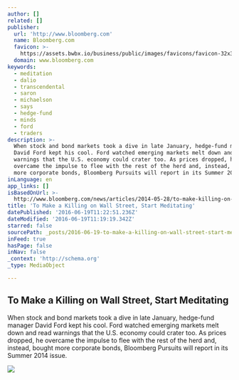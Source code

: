 ```yaml
---
author: []
related: []
publisher:
  url: 'http://www.bloomberg.com'
  name: Bloomberg.com
  favicon: >-
    https://assets.bwbx.io/business/public/images/favicons/favicon-32x32-d2b81a9373.png
  domain: www.bloomberg.com
keywords:
  - meditation
  - dalio
  - transcendental
  - saron
  - michaelson
  - says
  - hedge-fund
  - minds
  - ford
  - traders
description: >-
  When stock and bond markets took a dive in late January, hedge-fund manager
  David Ford kept his cool. Ford watched emerging markets melt down and read
  warnings that the U.S. economy could crater too. As prices dropped, he
  overcame the impulse to flee with the rest of the herd and, instead, bought
  more corporate bonds, Bloomberg Pursuits will report in its Summer 2014 issue.
inLanguage: en
app_links: []
isBasedOnUrl: >-
  http://www.bloomberg.com/news/articles/2014-05-28/to-make-killing-on-wall-street-start-meditating
title: 'To Make a Killing on Wall Street, Start Meditating'
datePublished: '2016-06-19T11:22:51.236Z'
dateModified: '2016-06-19T11:19:19.342Z'
starred: false
sourcePath: _posts/2016-06-19-to-make-a-killing-on-wall-street-start-meditating.md
inFeed: true
hasPage: false
inNav: false
_context: 'http://schema.org'
_type: MediaObject

---
```

<article style=""><h1>To Make a Killing on Wall Street, Start Meditating</h1><p>When stock and bond markets took a dive in late January, hedge-fund manager David Ford kept his cool. Ford watched emerging markets melt down and read warnings that the U.S. economy could crater too. As prices dropped, he overcame the impulse to flee with the rest of the herd and, instead, bought more corporate bonds, Bloomberg Pursuits will report in its Summer 2014 issue.</p><img src="https://assets.bwbx.io/images/users/iqjWHBFdfxIU/ill884tFCABc/v1/-1x-1.jpg" /></article>